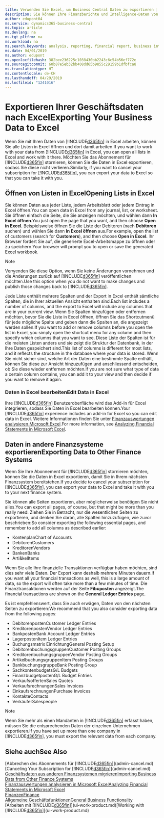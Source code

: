 ```yaml
---
title: Verwenden Sie Excel, um Business Central Daten zu exportieren | Microsoft Docs
description: Sie können Ihre Finanzberichte und Intelligence-Daten von Business Central in Excel exportieren, oder Ihre Financials Daten in Excel öffnen.
author: edupont04
ms.service: dynamics365-business-central
ms.topic: article
ms.devlang: na
ms.tgt_pltfrm: na
ms.workload: na
ms.search.keywords: analysis, reporting, financial report, business intelligence, BI, Excel
ms.date: 04/01/2019
ms.author: edupont
ms.openlocfilehash: 382bee236225c1038430bb2243c6c54b56ef772e
ms.sourcegitcommit: 60b87e5eb32bb408dd65b9855c29159b1dfbfca8
ms.translationtype: HT
ms.contentlocale: de-CH
ms.lasthandoff: 04/29/2019
ms.locfileid: "1241016"
---
```

# <a name="exporting-your-business-data-to-excel"></a><span data-ttu-id="13eff-103">Exportieren Ihrer Geschäftsdaten nach Excel</span><span class="sxs-lookup"><span data-stu-id="13eff-103">Exporting Your Business Data to Excel</span></span>
<span data-ttu-id="13eff-104">Wenn Sie mit Ihren Daten von [!INCLUDE[d365fin](includes/d365fin_md.md)] in Excel arbeiten, können Sie alle Listen in Excel öffnen und dort damit arbeiten.</span><span class="sxs-lookup"><span data-stu-id="13eff-104">If you want to work with your data from [!INCLUDE[d365fin](includes/d365fin_md.md)] in Excel, you can open all lists in Excel and work with it there.</span></span> <span data-ttu-id="13eff-105">Möchten Sie das Abonnement für [!INCLUDE[d365fin](includes/d365fin_md.md)] stornieren, können Sie die Daten in Excel exportieren, sodass Sie diese nicht verlieren.</span><span class="sxs-lookup"><span data-stu-id="13eff-105">Similarly, if you want to cancel your subscription for [!INCLUDE[d365fin](includes/d365fin_md.md)], you can export your data to Excel so that you can take it with you.</span></span>

## <a name="opening-lists-in-excel"></a><span data-ttu-id="13eff-106">Öffnen von Listen in Excel</span><span class="sxs-lookup"><span data-stu-id="13eff-106">Opening Lists in Excel</span></span>
<span data-ttu-id="13eff-107">Sie können Daten aus jeder Liste, jedem Arbeitsblatt oder jedem Eintrag in Excel öffnen.</span><span class="sxs-lookup"><span data-stu-id="13eff-107">You can open data in Excel from any journal, list, or worksheet.</span></span> <span data-ttu-id="13eff-108">Sie öffnen einfach die Seite, die Sie anzeigen möchten, und wählen dann **In Excel öffnen**.</span><span class="sxs-lookup"><span data-stu-id="13eff-108">You just open the page that you want, and then choose **Open in Excel**.</span></span> <span data-ttu-id="13eff-109">Beispielsweise öffnen Sie die Liste der Debitoren (nach **Debitoren** suchen) und wählen Sie dann **In Excel öffnen** aus.</span><span class="sxs-lookup"><span data-stu-id="13eff-109">For example, open the list of customers (search for **Customers**), and then choose **Open in Excel**.</span></span> <span data-ttu-id="13eff-110">Ihr Browser fordert Sie auf, die generierte Excel-Arbeitsmappe zu öffnen oder zu speichern.</span><span class="sxs-lookup"><span data-stu-id="13eff-110">Your browser will prompt you to open or save the generated Excel workbook.</span></span>  

> [!NOTE]
> <span data-ttu-id="13eff-111">Verwenden Sie diese Option, wenn Sie keine Änderungen vornehmen und die Änderungen zurück auf [!INCLUDE[d365fin](includes/d365fin_md.md)] veröffentlichen möchten.</span><span class="sxs-lookup"><span data-stu-id="13eff-111">Use this option when you do not want to make changes and publish those changes back to [!INCLUDE[d365fin](includes/d365fin_md.md)].</span></span>  

<span data-ttu-id="13eff-112">Jede Liste enthält mehrere Spalten und der Export in Excel enthält sämtliche Spalten, die in Ihrer aktuellen Ansicht enthalten sind.</span><span class="sxs-lookup"><span data-stu-id="13eff-112">Each list includes a number of columns, and the export to Excel will include any columns that are in your current view.</span></span> <span data-ttu-id="13eff-113">Wenn Sie Spalten hinzufügen oder entfernen möchten, bevor Sie die Liste in Excel öffnen, öffnen Sie das Shortcutmenü für jede mögliche Spalte und geben dann die Spalten an, die angezeigt werden sollen.</span><span class="sxs-lookup"><span data-stu-id="13eff-113">If you want to add or remove columns before you open the list in Excel, you simply open the shortcut menu for any column and then specify which columns that you want to see.</span></span> <span data-ttu-id="13eff-114">Diese Liste der Spalten ist für die meisten Listen anders und sie zeigt die Struktur der Datenbank, in der Ihre Daten gespeichert sind.</span><span class="sxs-lookup"><span data-stu-id="13eff-114">This list of columns is different for most lists, and it reflects the structure in the database where your data is stored.</span></span> <span data-ttu-id="13eff-115">Wenn Sie nicht sicher sind, welche Art der Daten eine bestimmte Spalte enthält, können Sie diese zur Ansicht hinzuzufügen und anschliessend entscheiden, ob Sie diese wieder entfernen möchten.</span><span class="sxs-lookup"><span data-stu-id="13eff-115">If you are not sure what type of data a certain column contains, you can add it to your view and then decide if you want to remove it again.</span></span>  

### <a name="edit-data-in-excel"></a><span data-ttu-id="13eff-116">Daten in Excel bearbeiten</span><span class="sxs-lookup"><span data-stu-id="13eff-116">Edit Data in Excel</span></span>
<span data-ttu-id="13eff-117">Ihre [!INCLUDE[d365fin](includes/d365fin_md.md)] Benutzeroberfläche wird das Add-In für Excel integrieren, sodass Sie Daten in Excel bearbeiten können.</span><span class="sxs-lookup"><span data-stu-id="13eff-117">Your [!INCLUDE[d365fin](includes/d365fin_md.md)] experience includes an add-in for Excel so you can edit data in Excel.</span></span> <span data-ttu-id="13eff-118">Weitere Informationen finden Sie unter [Finanzauswertungen analysieren Microsoft Excel](finance-analyze-excel.md).</span><span class="sxs-lookup"><span data-stu-id="13eff-118">For more information, see [Analyzing Financial Statements in Microsoft Excel](finance-analyze-excel.md).</span></span>  

## <a name="exporting-data-to-other-finance-systems"></a><span data-ttu-id="13eff-119">Daten in andere Finanzsysteme exportieren</span><span class="sxs-lookup"><span data-stu-id="13eff-119">Exporting Data to Other Finance Systems</span></span>
<span data-ttu-id="13eff-120">Wenn Sie Ihre Abonnement für [!INCLUDE[d365fin](includes/d365fin_md.md)] stornieren möchten, können Sie die Daten in Excel exportieren, damit Sie in Ihrem nächsten Finanzsystem bereitstehen.</span><span class="sxs-lookup"><span data-stu-id="13eff-120">If you decide to cancel your subscription for [!INCLUDE[d365fin](includes/d365fin_md.md)], you can export your data to Excel and take it with you to your next finance system.</span></span>  

<span data-ttu-id="13eff-121">Sie können alle Seiten exportieren, aber möglicherweise benötigen Sie nicht alles.</span><span class="sxs-lookup"><span data-stu-id="13eff-121">You can export all pages, of course, but that might be more than you really need.</span></span> <span data-ttu-id="13eff-122">Ziehen Sie in Betracht, nur die wesentlichen Seiten zu exportieren, und denken Sie daran, alle Spalten hinzuzufügen, wie zuvor beschrieben:</span><span class="sxs-lookup"><span data-stu-id="13eff-122">So consider exporting the following essential pages, and remember to add all columns as described earlier:</span></span>  

* <span data-ttu-id="13eff-123">Kontenplan</span><span class="sxs-lookup"><span data-stu-id="13eff-123">Chart of Accounts</span></span>  
* <span data-ttu-id="13eff-124">Debitoren</span><span class="sxs-lookup"><span data-stu-id="13eff-124">Customers</span></span>  
* <span data-ttu-id="13eff-125">Kreditoren</span><span class="sxs-lookup"><span data-stu-id="13eff-125">Vendors</span></span>  
* <span data-ttu-id="13eff-126">Banken</span><span class="sxs-lookup"><span data-stu-id="13eff-126">Banks</span></span>  
* <span data-ttu-id="13eff-127">Arti&kel</span><span class="sxs-lookup"><span data-stu-id="13eff-127">Items</span></span>  

<span data-ttu-id="13eff-128">Wenn Sie alle Ihre finanzielle Transaktionen verfügbar haben möchten, sind dies sehr viele Daten. Der Export kann deshalb  mehrere Minuten dauern.</span><span class="sxs-lookup"><span data-stu-id="13eff-128">If you want all your financial transactions as well, this is a large amount of data, so the export will often take more than a few minutes of time.</span></span> <span data-ttu-id="13eff-129">Die Finanztransaktionen werden auf der Seite **Fibuposten** angezeigt.</span><span class="sxs-lookup"><span data-stu-id="13eff-129">The financial transactions are shown on the **General Ledger Entries** page.</span></span>  

<span data-ttu-id="13eff-130">Es ist empfehlenswert, dass Sie auch erwägen, Daten von den nächsten Seiten zu exportieren:</span><span class="sxs-lookup"><span data-stu-id="13eff-130">We recommend that you also consider exporting data from the following pages:</span></span>  

* <span data-ttu-id="13eff-131">Debitorenposten</span><span class="sxs-lookup"><span data-stu-id="13eff-131">Customer Ledger Entries</span></span>  
* <span data-ttu-id="13eff-132">Kreditorenposten</span><span class="sxs-lookup"><span data-stu-id="13eff-132">Vendor Ledger Entries</span></span>  
* <span data-ttu-id="13eff-133">Bankposten</span><span class="sxs-lookup"><span data-stu-id="13eff-133">Bank Account Ledger Entries</span></span>  
* <span data-ttu-id="13eff-134">Lagerposten</span><span class="sxs-lookup"><span data-stu-id="13eff-134">Item Ledger Entries</span></span>  
* <span data-ttu-id="13eff-135">Buchungsmatrix Einrichtung</span><span class="sxs-lookup"><span data-stu-id="13eff-135">General Posting Setup</span></span>  
* <span data-ttu-id="13eff-136">Debitorenbuchungsgruppen</span><span class="sxs-lookup"><span data-stu-id="13eff-136">Customer Posting Groups</span></span>  
* <span data-ttu-id="13eff-137">Kreditorenbuchungsgruppen</span><span class="sxs-lookup"><span data-stu-id="13eff-137">Vendor Posting Groups</span></span>  
* <span data-ttu-id="13eff-138">Artikelbuchungsgruppen</span><span class="sxs-lookup"><span data-stu-id="13eff-138">Item Posting Groups</span></span>  
* <span data-ttu-id="13eff-139">Bankbuchungsgruppe</span><span class="sxs-lookup"><span data-stu-id="13eff-139">Bank Posting Group</span></span>  
* <span data-ttu-id="13eff-140">Sachkontenbudgets</span><span class="sxs-lookup"><span data-stu-id="13eff-140">G/L Budgets</span></span>  
* <span data-ttu-id="13eff-141">Finanzbudgetposten</span><span class="sxs-lookup"><span data-stu-id="13eff-141">G/L Budget Entries</span></span>  
* <span data-ttu-id="13eff-142">Verkaufsofferten</span><span class="sxs-lookup"><span data-stu-id="13eff-142">Sales Quotes</span></span>  
* <span data-ttu-id="13eff-143">Verkaufsrechnungen</span><span class="sxs-lookup"><span data-stu-id="13eff-143">Sales Invoices</span></span>  
* <span data-ttu-id="13eff-144">Einkaufsrechnungen</span><span class="sxs-lookup"><span data-stu-id="13eff-144">Purchase Invoices</span></span>  
* <span data-ttu-id="13eff-145">Kontakte</span><span class="sxs-lookup"><span data-stu-id="13eff-145">Contacts</span></span>  
* <span data-ttu-id="13eff-146">Verkäufer</span><span class="sxs-lookup"><span data-stu-id="13eff-146">Salespeople</span></span>  

> [!NOTE]  
>   <span data-ttu-id="13eff-147">Wenn Sie mehr als einen Mandanten in [!INCLUDE[d365fin](includes/d365fin_md.md)] erfasst haben, müssen Sie die entsprechenden Daten der einzelnen Unternehmen exportieren.</span><span class="sxs-lookup"><span data-stu-id="13eff-147">If you have set up more than one company in [!INCLUDE[d365fin](includes/d365fin_md.md)], you must export the relevant data from each company.</span></span>

## <a name="see-also"></a><span data-ttu-id="13eff-148">Siehe auch</span><span class="sxs-lookup"><span data-stu-id="13eff-148">See Also</span></span>
<span data-ttu-id="13eff-149">[Abbrechen des Abonnements für [!INCLUDE[d365fin](includes/d365fin_md.md)]](admin-cancel.md)</span><span class="sxs-lookup"><span data-stu-id="13eff-149">[Canceling Your Subscription for [!INCLUDE[d365fin](includes/d365fin_md.md)]](admin-cancel.md)</span></span>  
[<span data-ttu-id="13eff-150">Geschäftsdaten aus anderen Finanzsystemen migrieren</span><span class="sxs-lookup"><span data-stu-id="13eff-150">Importing Business Data from Other Finance Systems</span></span>](across-import-data-configuration-packages.md)  
[<span data-ttu-id="13eff-151">Finanzauswertungen analysieren in Microsoft Excel</span><span class="sxs-lookup"><span data-stu-id="13eff-151">Analyzing Financial Statements in Microsoft Excel</span></span>](finance-analyze-excel.md)  
[<span data-ttu-id="13eff-152">Finanzen</span><span class="sxs-lookup"><span data-stu-id="13eff-152">Finance</span></span>](finance.md)  
[<span data-ttu-id="13eff-153">Allgemeine Geschäftsfunktionen</span><span class="sxs-lookup"><span data-stu-id="13eff-153">General Business Functionality</span></span>](ui-across-business-areas.md)  
<span data-ttu-id="13eff-154">[Arbeiten mit [!INCLUDE[d365fin](includes/d365fin_md.md)]](ui-work-product.md)</span><span class="sxs-lookup"><span data-stu-id="13eff-154">[Working with [!INCLUDE[d365fin](includes/d365fin_md.md)]](ui-work-product.md)</span></span>  
